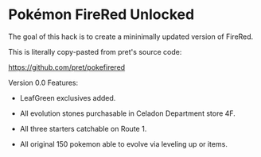 # Pokémon FireRed Unlocked

The goal of this hack is to create a mininimally updated version of FireRed.

This is literally copy-pasted from pret's source code:

https://github.com/pret/pokefirered

Version 0.0 Features:

- LeafGreen exclusives added.

- All evolution stones purchasable in Celadon Department store 4F.

- All three starters catchable on Route 1.

- All original 150 pokemon able to evolve via leveling up or items.
